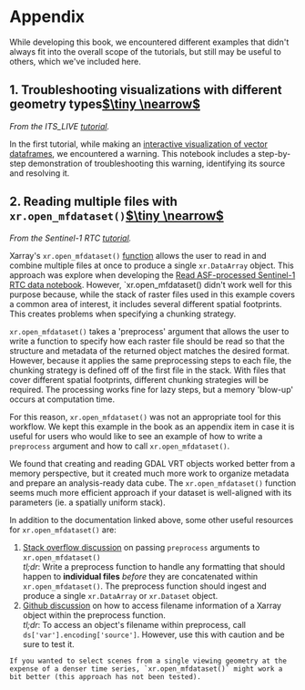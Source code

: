 # Appendix

While developing this book, we encountered different examples that didn't always fit into the overall scope of the tutorials, but still may be useful to others, which we've included here.

## 1. Troubleshooting visualizations with different geometry types[$\tiny \nearrow$](nbs/1_handle_mult_geom_types.ipynb)
*From the ITS_LIVE [tutorial](../itslive/itslive_intro.md).*  

In the first tutorial, while making an [interactive visualization of vector dataframes](../itslive/nbs//3_combining_raster_vector_data.ipynb), we encountered a warning. This notebook includes a step-by-step demonstration of troubleshooting this warning, identifying its source and resolving it. 

## 2. Reading multiple files with `xr.open_mfdataset()`[$\tiny \nearrow$](nbs/2_read_w_xropen_mfdataset.ipynb)
*From the Sentinel-1 RTC [tutorial](../sentinel1/s1_intro.md).*  

Xarray's `xr.open_mfdataset()` [function](https://docs.xarray.dev/en/stable/generated/xarray.open_mfdataset.html) allows the user to read in and combine multiple files at once to produce a single `xr.DataArray` object. This approach was explore when developing the [Read ASF-processed Sentinel-1 RTC data notebook](../sentinel1/nbs/1_read_asf_data.ipynb). However, `xr.open_mfdataset() didn't work well for this purpose because, while the stack of raster files used in this example covers a common area of interest, it includes several different spatial footprints. This creates problems when specifying a chunking strategy. 

`xr.open_mfdataset()` takes a 'preprocess' argument that allows the user to write a function to specify how each raster file should be read so that the structure and metadata of the returned object matches the desired format. However, because it applies the same preprocessing steps to each file, the chunking strategy is defined off of the first file in the stack. With files that cover different spatial footprints, different chunking strategies will be required. The processing works fine for lazy steps, but a memory 'blow-up' occurs at computation time. 

For this reason, `xr.open_mfdataset()` was not an appropriate tool for this workflow. We kept this example in the book as an appendix item in case it is useful for users who would like to see an example of how to write a `preprocess` argument and how to call `xr.open_mfdataset()`. 

We found that creating and reading GDAL VRT objects worked better from a memory perspective, but it created much more work to organize metadata and prepare an analysis-ready data cube. The `xr.open_mfdataset()` function seems much more efficient approach if your dataset is well-aligned with its parameters (ie. a spatially uniform stack).

In addition to the documentation linked above, some other useful resources for `xr.open_mfdataset()` are: 

1. [Stack overflow discussion](https://stackoverflow.com/questions/51709266/using-xarray-to-open-a-multi-file-dataset-when-both-the-files-and-dataset-have-a) on passing `preprocess` arguments to `xr.open_mfdataset()`  
    *tl;dr*: Write a preprocess function to handle any formatting that should happen to **individual files** *before* they are concatenated within `xr.open_mfdataset()`. The preprocess function should ingest and produce a single `xr.DataArray` or `xr.Dataset` object.   
2. [Github discussion](https://github.com/pydata/xarray/issues/2550) on how to access filename information of a Xarray object within the preprocess function.   
    *tl;dr*: To access an object's filename within preprocess, call `ds['var'].encoding['source']`. However, use this with caution and be sure to test it. 

```{note}
If you wanted to select scenes from a single viewing geometry at the expense of a denser time series, `xr.open_mfdataset()` might work a bit better (this approach has not been tested).
```